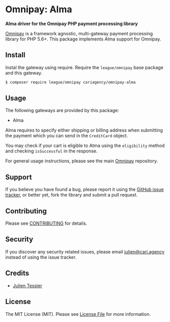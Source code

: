 # Omnipay: Alma

**Alma driver for the Omnipay PHP payment processing library**

[Omnipay](https://github.com/thephpleague/omnipay) is a framework agnostic, multi-gateway payment
processing library for PHP 5.6+. This package implements Alma support for Omnipay.

## Install

Instal the gateway using require. Require the `league/omnipay` base package and this gateway.

``` bash
$ composer require league/omnipay cariagency/omnipay-alma
```

## Usage

The following gateways are provided by this package:

 * Alma

Alma requires to specify either shipping or billing address when submitting the payment which you can send in the `CreditCard` object.

You may check if your cart is eligible to Atma using the `eligibility` method and checking `isSuccessful` in the response.

For general usage instructions, please see the main [Omnipay](https://github.com/thephpleague/omnipay) repository.

## Support

If you believe you have found a bug, please report it using the [GitHub issue tracker](https://github.com/cariagency/omnipay-alma/issues),
or better yet, fork the library and submit a pull request.

## Contributing

Please see [CONTRIBUTING](CONTRIBUTING.md) for details.

## Security

If you discover any security related issues, please email julien@cari.agency instead of using the issue tracker.

## Credits

- [Julien Tessier](https://github.com/julienmru)

## License

The MIT License (MIT). Please see [License File](LICENSE.md) for more information.
